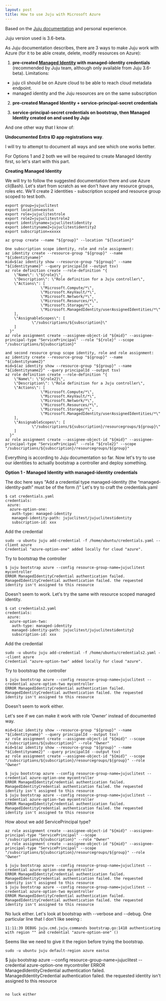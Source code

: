 ```yaml
---
layout: post
title: How to use Juju with Microsoft Azure
---
```


Based on the [Juju documentation](https://juju.is/docs/juju/microsoft-azure) and personal experience.

Juju version used is 3.6-beta.

As Juju documentation describes, there are 3 ways to make Juju work with Azure
(for it to be able create, delete, modify resources on Azure):

1. **pre-created [Managed Identity](https://learn.microsoft.com/en-us/entra/identity/managed-identities-azure-resources/overview) with managed-identity credentials** (recommended by Juju team, although only available from Juju 3.6-beta).
Limitations: 
- juju cli should be on Azure cloud to be able to reach cloud metadata endpoint.
- managed identity and the Juju resources are on the same subscription
2. **pre-created Managed Identity + service-principal-secret credentials**
   
3. **service-principal-secret credentials on bootstrap, then Managed Identity created on and used by Juju** 

And one other way that I know of:

 **Undocumented Entra ID app registrations way**.

I will try to attempt to document all ways and see which one works better.

For Options 1 and 2 both we will be required to create Managed Identity first, so let's start with this part.

**Creating Managed Identity**

We will try to follow the suggested documentation there and use Azure cli(Bash).
Let's start from scratch as we don't have any resource groups, roles etc.
We'll create 2 identities - subscription scoped and resource group scoped to test both.

```
export group=jujuclitest
export location=eastus
export role=jujuclitestrole
export role2=jujuclitestrole2
export identityname=jujuclitestidentity
export identityname2=jujuclitestidentity2
export subscription=xxxxx

az group create --name "${group}" --location "${location}"

One subscription scope identity, role and role assignment:
az identity create --resource-group "${group}" --name "${identityname}"
mid=$(az identity show --resource-group "${group}" --name "${identityname}" --query principalId --output tsv)
az role definition create --role-definition "{
  	\"Name\": \"${role}\",
  	\"Description\": \"Role definition for a Juju controller\",
  	\"Actions\": [
            	\"Microsoft.Compute/*\",
            	\"Microsoft.KeyVault/*\",
            	\"Microsoft.Network/*\",
            	\"Microsoft.Resources/*\",
            	\"Microsoft.Storage/*\",
            	\"Microsoft.ManagedIdentity/userAssignedIdentities/*\"
  	],
  	\"AssignableScopes\": [
        	\"/subscriptions/${subscription}\"
  	]
  }"
az role assignment create --assignee-object-id "${mid}" --assignee-principal-type "ServicePrincipal" --role "${role}" --scope "/subscriptions/${subscription}"

and second resource group scope identity, role and role assignment:
az identity create --resource-group "${group}" --name "${identityname2}"
mid=$(az identity show --resource-group "${group}" --name "${identityname2}" --query principalId --output tsv)
az role definition create --role-definition "{
  	\"Name\": \"${role2}\",
  	\"Description\": \"Role definition for a Juju controller\",
  	\"Actions\": [
            	\"Microsoft.Compute/*\",
            	\"Microsoft.KeyVault/*\",
            	\"Microsoft.Network/*\",
            	\"Microsoft.Resources/*\",
            	\"Microsoft.Storage/*\",
            	\"Microsoft.ManagedIdentity/userAssignedIdentities/*\"
  	],
  	\"AssignableScopes\": [
        	\"/subscriptions/${subscription}/resourcegroups/${group}\"
  	]
  }"
az role assignment create --assignee-object-id "${mid}" --assignee-principal-type "ServicePrincipal" --role "${role2}" --scope "/subscriptions/${subscription}/resourcegroups/${group}"

```
Everything is according to Juju documentation so far.
Now let's try to use our identities to actually bootstrap a controller and deploy something.

**Option 1 - Managed Identity with managed-identity credentials**

The doc here says "Add a credential type managed-identity 
(the “managed-identity-path” must be of the form <resourcegroup>/<identityname>)"
Let's try to craft the credentials.yaml
```
$ cat credentials.yaml
credentials:
 azure:
  azure-option-one:
   auth-type: managed-identity
   managed-identity-path: jujuclitest/jujuclitestidentity
   subscription-id: xxx
```

Add the credential
```
sudo -u ubuntu juju add-credential -f /home/ubuntu/credentials.yaml --client azure
Credential "azure-option-one" added locally for cloud "azure".
```

Try to bootstrap the controller
```
$ juju bootstrap azure --config resource-group-name=jujuclitest mycontroller
ERROR ManagedIdentityCredential authentication failed. ManagedIdentityCredential authentication failed. the requested identity isn't assigned to this resource
```
Doesn't seem to work.
Let's try the same with resource scoped managed identity.
```
$ cat credentials2.yaml
credentials:
 azure:
  azure-option-two:
   auth-type: managed-identity
   managed-identity-path: jujuclitest/jujuclitestidentity2
   subscription-id: xxx
```

Add the credential
```
sudo -u ubuntu juju add-credential -f /home/ubuntu/credentials2.yaml --client azure
Credential "azure-option-two" added locally for cloud "azure".
```

Try to bootstrap the controller
```
$ juju bootstrap azure --config resource-group-name=jujuclitest --credential azure-option-two mycontroller
ERROR ManagedIdentityCredential authentication failed. ManagedIdentityCredential authentication failed. the requested identity isn't assigned to this resource
```
Doesn't seem to work either.

Let's see if we can make it work with role 'Owner' instead of documented way.

```
mid=$(az identity show --resource-group "${group}" --name "${identityname}" --query principalId --output tsv)
az role assignment create --assignee-object-id "${mid}" --scope "/subscriptions/${subscription}" --role "Owner"
mid=$(az identity show --resource-group "${group}" --name "${identityname2}" --query principalId --output tsv)
az role assignment create --assignee-object-id "${mid}" --scope "/subscriptions/${subscription}/resourcegroups/${group}" --role "Owner"

$ juju bootstrap azure --config resource-group-name=jujuclitest --credential azure-option-one mycontroller
ERROR ManagedIdentityCredential authentication failed. ManagedIdentityCredential authentication failed. the requested identity isn't assigned to this resource
$ juju bootstrap azure --config resource-group-name=jujuclitest --credential azure-option-two mycontroller
ERROR ManagedIdentityCredential authentication failed. ManagedIdentityCredential authentication failed. the requested identity isn't assigned to this resource
```

How about we add ServicePrincipal type?
```
az role assignment create --assignee-object-id "${mid}" --assignee-principal-type "ServicePrincipal" --scope "/subscriptions/${subscription}" --role "Owner"
az role assignment create --assignee-object-id "${mid}" --assignee-principal-type "ServicePrincipal" --scope "/subscriptions/${subscription}/resourcegroups/${group}" --role "Owner"

$ juju bootstrap azure --config resource-group-name=jujuclitest --credential azure-option-one mycontroller
ERROR ManagedIdentityCredential authentication failed. ManagedIdentityCredential authentication failed. the requested identity isn't assigned to this resource
$ juju bootstrap azure --config resource-group-name=jujuclitest --credential azure-option-two mycontroller
ERROR ManagedIdentityCredential authentication failed. ManagedIdentityCredential authentication failed. the requested identity isn't assigned to this resource
```

No luck either.
Let's look at bootstrap with --verbose and --debug.
One particular line that I don't like seeing :
```
11:11:39 DEBUG juju.cmd.juju.commands bootstrap.go:1418 authenticating with region "" and credential "azure-option-one" ()
```
Seems like we need to give it the region before trying the bootstrap.
```
sudo -u ubuntu juju default-region azure eastus
```
$ juju bootstrap azure --config resource-group-name=jujuclitest --credential azure-option-one mycontroller
ERROR ManagedIdentityCredential authentication failed. ManagedIdentityCredential authentication failed. the requested identity isn't assigned to this resource
```

no luck either
